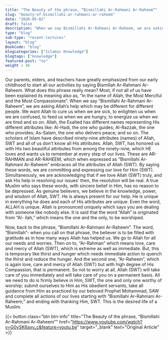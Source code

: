 ```yaml
--- 
title: "The Beauty of the phrase, “Bismillahi Ar-Rahmani Ar-Raheem”" 
slug: "beauty-of-bismillahi-ar-rahmani-ar-raheem"
date: "2020-05-02" 
draft: false 
description: "When we say Bismillahi Ar-Rahmani Ar-Raheem, we are asking Allah’s help which may be different for different people." 
type: "blog"
sub-type: "recent-lectures" 
layout: "blog" 
BookCode: "blog"
blogcategories: ["Islamic Knowledge"]
blogtags: ["knowledge"]
featured-post: "no"
weight : 46 
--- 
```


 Our parents, elders, and teachers have greatly emphasized from our early childhood to start all our activities by saying Bismillah Ar-Rahmani Ar-Raheem. What does this phrase really mean? Most, if not all of us have been explained its meaning also as, “In the name of Allah, the Most Merciful and the Most Compassionate”. When we say “Bismillahi Ar-Rahmani Ar-Raheem”, we are asking Allah’s help which may be different for different people. We want Allah to cure us when we are sick, to enlighten us when we are confused, to feed us when we are hungry, to energize us when we are tired and so on. Allah, the Exalted has different names representing His different attributes like: Al-Hadi, the one who guides; Al-Razzak, the one who provides; As-Salam, the one who delivers peace; and so on. The scholars of Islam have described ninety-nine attributes (names) of Allah, SWT and all of us don’t know all His attributes. Allah, SWT, has honored us with His two beautiful attributes from among the ninety-nine, which HE loves and wants us to remember at every step of our lives. These are AR-RAHMAN and AR-RAHEEM, which when expressed as “Bismillahi Ar-Rahmani Ar-Raheem” embraces all the attributes of Allah (SWT). By saying these words, we are committing and expressing our love for Him (SWT). Simultaneously, we are acknowledging that if we love Allah (SWT) truly, and ask His help in resolving our issues’ then, the resolution will be real. A true Muslim who says these words, with sincere belief in Him, has no reason to be depressed. As genuine believers, we believe in the knowledge, power, and wisdom of Allah, SWT. He is always present for our help. He is unique in everything he does and each of His attributes are unique. Even the word, ALLAH is unique. Allah is pronounced uniquely which says you are dealing with someone like nobody else. It is said that the word “Allah” is originated from “Al- ilah,” which means the one and the only, to be worshiped.

Now, back to the phrase, “Bismillahi Ar-Rahmani Ar-Raheem”. The word, “Bismillah”- when you call on that phrase, the believer is to be filled with gratitude as in how many ways Allah has helped us. We go to Allah for all our needs and worries. Then on to, “Ar-Rahman” which means love, care and mercy of Allah (SWT), which is extreme as well as immediate. But, this is temporary like thirst and hunger which needs immediate action to quench the thirst and reduce the hunger. And the second one, “Ar-Raheem”, which is again love, care and mercy of Allah (SWT) but with high degree of His Compassion, that is permanent. So not to worry at all, Allah (SWT) will take care of you immediately and will take care of you on a permanent basis. All we need to do is firmly believe in Him, SWT, the one and only one worthy of worship; submit ourselves to Him as His obedient servants, take all guidance from Him as practiced by our beloved Prophet Mohammad, SAW and complete all actions of our lives starting with “Bismillahi Ar-Rahmani Ar-Raheem;” and ending with thanking Him, SWT. This is the desired life of a Muslim.

{{< button class="btn btn-info" title="The Beauty of the phrase, “Bismillahi Ar-Rahmani Ar-Raheem”" href="https://www.youtube.com/watch?v=G0vSK6axy_c&feature=youtu.be" target="_blank" text="Original Article" >}}